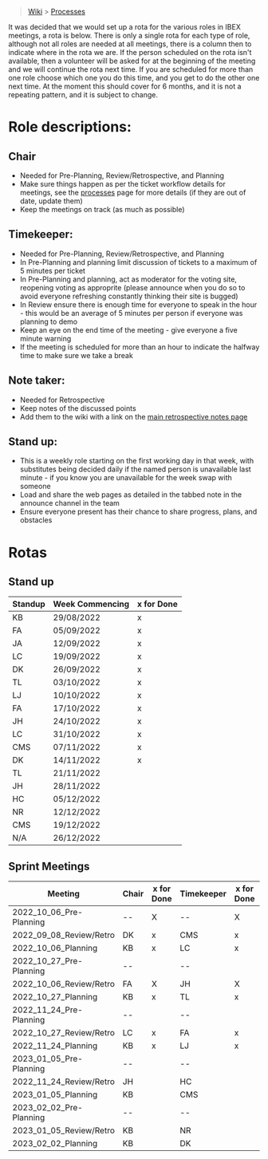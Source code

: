 > [Wiki](Home) > [Processes](Processes)

It was decided that we would set up a rota for the various roles in IBEX meetings, a rota is below. There is only a single rota for each type of role, although not all roles are needed at all meetings, there is a column then to indicate where in the rota we are. If the person scheduled on the rota isn't available, then a volunteer will be asked for at the beginning of the meeting and we will continue the rota next time. If you are scheduled for more than one role choose which one you do this time, and you get to do the other one next time. At the moment this should cover for 6 months, and it is not a repeating pattern, and it is subject to change.

# Role descriptions:
## Chair 
* Needed for Pre-Planning, Review/Retrospective, and Planning
* Make sure things happen as per the ticket workflow details for meetings, see the [processes](Processes) page for more details (if they are out of date, update them)
* Keep the meetings on track (as much as possible)

## Timekeeper:
* Needed for Pre-Planning, Review/Retrospective, and Planning
* In Pre-Planning and planning limit discussion of tickets to a maximum of 5 minutes per ticket
* In Pre-Planning and planning, act as moderator for the voting site, reopening voting as approprite (please announce when you do so to avoid everyone refreshing constantly thinking their site is bugged)
* In Review ensure there is enough time for everyone to speak in the hour - this would be an average of 5 minutes per person if everyone was planning to demo
* Keep an eye on the end time of the meeting - give everyone a five minute warning
* If the meeting is scheduled for more than an hour to indicate the halfway time to make sure we take a break

## Note taker:
* Needed for Retrospective
* Keep notes of the discussed points
* Add them to the wiki with a link on the [main retrospective notes page](Retrospective-Notes)

## Stand up:
* This is a weekly role starting on the first working day in that week, with substitutes being decided daily if the named person is unavailable last minute - if you know you are unavailable for the week swap with someone
* Load and share the web pages as detailed in the tabbed note in the announce channel in the team
* Ensure everyone present has their chance to share progress, plans, and obstacles

# Rotas

## Stand up
| Standup | Week Commencing | x for Done |
 |--- | --- | --- |
 |KB | 29/08/2022 |x |
 |FA | 05/09/2022 |x |
 |JA | 12/09/2022 |x |
 |LC | 19/09/2022 |x |
 |DK | 26/09/2022 |x |
 |TL | 03/10/2022 |x |
 |LJ | 10/10/2022 |x |
 |FA | 17/10/2022 |x |
 |JH | 24/10/2022 |x |
 |LC | 31/10/2022 |x |
 |CMS | 07/11/2022 |x |
 |DK | 14/11/2022 |x |
 |TL | 21/11/2022 | |
 |JH | 28/11/2022 | |
 |HC | 05/12/2022 | |
 |NR | 12/12/2022 | |
 |CMS | 19/12/2022 | |
 |N/A | 26/12/2022 | |

## Sprint Meetings
| Meeting| Chair | x for Done | Timekeeper | x for Done | Note taker | x for Done |
| ---| --- | --- | ---| --- | --- | --- |
| 2022_10_06_Pre-Planning| -- | X | --| X | |  |
| 2022_09_08_Review/Retro| DK | x | CMS| x | LC| x |
| 2022_10_06_Planning| KB | x | LC| x | |  |
| 2022_10_27_Pre-Planning| -- |  | --|  | |  |
| 2022_10_06_Review/Retro| FA | X | JH| X | LJ | X |
| 2022_10_27_Planning| KB | x | TL| x | |  |
| 2022_11_24_Pre-Planning| -- |  | --|  | |  |
| 2022_10_27_Review/Retro| LC | x | FA| x | TL| x |
| 2022_11_24_Planning| KB | x | LJ| x | |  |
| 2023_01_05_Pre-Planning| -- |  | --|  | |  |
| 2022_11_24_Review/Retro| JH |  | HC|  | NR|  |
| 2023_01_05_Planning| KB |  | CMS|  | |  |
| 2023_02_02_Pre-Planning| -- |  | --|  | |  |
| 2023_01_05_Review/Retro| KB |  | NR|  | HC |  |
| 2023_02_02_Planning| KB |  | DK|  | |  |

